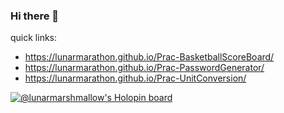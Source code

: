 ### Hi there 👋
quick links:
- https://lunarmarathon.github.io/Prac-BasketballScoreBoard/
- https://lunarmarathon.github.io/Prac-PasswordGenerator/
- https://lunarmarathon.github.io/Prac-UnitConversion/
<!--
**LunarMarathon/LunarMarathon** is a ✨ _special_ ✨ repository because its `README.md` (this file) appears on your GitHub profile.

Here are some ideas to get you started:

- 🔭 I’m currently working on ...
- 🌱 I’m currently learning ...
- 👯 I’m looking to collaborate on ...
- 🤔 I’m looking for help with ...
- 💬 Ask me about ...
- 📫 How to reach me: ...
- 😄 Pronouns: ...
- ⚡ Fun fact: ...
-->

[![@lunarmarshmallow's Holopin board](https://holopin.io/api/user/board?user=lunarmarshmallow)](https://holopin.io/@lunarmarshmallow)
